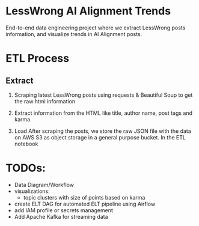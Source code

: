 # LessWrong AI Alignment Trends
End-to-end data engineering project where we extract LessWrong posts information, and visualize trends in AI Alignment posts.

# ETL Process

## Extract
1. Scraping latest LessWrong posts using requests & Beautiful Soup to get the raw html information
2. Extract information from the HTML like title, author name, post tags and karma.  


2. Load
After scraping the posts, we store the raw JSON file with the data on AWS S3 as object storage in a general purpose bucket. 
In the ETL notebook 


# TODOs:
- Data Diagram/Workflow
- visualizations:
    - topic clusters with size of points based on karma
- create ELT DAG for automated ELT pipeline using Airflow
- add IAM profile or secrets management
- Add Apache Kafka for streaming data

